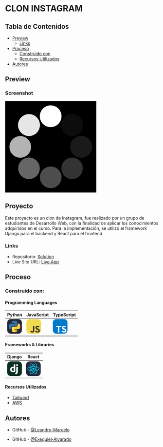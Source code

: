 # CLON INSTAGRAM

## Tabla de Contenidos

- [Preview](#preview)
  - [Links](#links)
- [Proceso](#proceso)
  - [Construido con](#construido-con)
  - [Recursos Utilizados](#recursos-utilizados)
- [Autores](#autores)

## Preview

### Screenshot

![](./loading.gif)

## Proyecto

Este proyecto es un clon de Instagram, fue realizado por un grupo de estudiantes de Desarrollo Web, con la finalidad de aplicar los conocimientos adquiridos en el curso. Para la implementación, se utilizó el framework Django para el backend y React para el frontend.

### Links

- Repositorio: [Solution](https://github.com/dcaresDuoc/Programacion2023_Grupo-Supremo)
- Live Site URL: [Live App](https://www.google.com/)

## Proceso

### Construido con:

#### Programming Languages

| Python                                         | JavaScript                                    | TypeScript                                    |
| ---------------------------------------------- | --------------------------------------------- | --------------------------------------------- |
| <img src="./icons/Python-Dark.svg" width="48"> | <img src="./icons/JavaScript.svg" width="48"> | <img src="./icons/TypeScript.svg" width="48"> |

#### Frameworks & Libraries

| Django                                    | React                                         |
| ----------------------------------------- | --------------------------------------------- |
| <img src="./icons/Django.svg" width="48"> | <img src="./icons/React-Dark.svg" width="48"> |

#### Recursos Utilizados

- [Tailwind](https://tailwindcss.com/docs/)
- [AWS](https://docs.aws.amazon.com/)

## Autores

- GitHub - [@Leandro-Marcelo](https://github.com/Leandro-Marcelo/)

- GitHub - [@Exequiel-Alvarado](https://github.com/Exequiel-Alvarado/)
